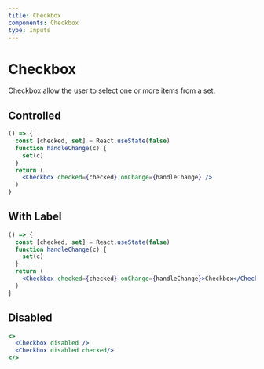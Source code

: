 ```yaml
---
title: Checkbox
components: Checkbox
type: Inputs
---
```


# Checkbox

<p class="description">Checkbox allow the user to select one or more items from a set.</p>

## Controlled

```jsx
() => {
  const [checked, set] = React.useState(false)
  function handleChange(c) {
    set(c)
  }
  return (
    <Checkbox checked={checked} onChange={handleChange} />
  )
}
```

## With Label

```jsx
() => {
  const [checked, set] = React.useState(false)
  function handleChange(c) {
    set(c)
  }
  return (
    <Checkbox checked={checked} onChange={handleChange}>Checkbox</Checkbox>
  )
}
```

## Disabled

```jsx
<>
  <Checkbox disabled />
  <Checkbox disabled checked/>
</>
```


